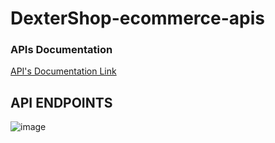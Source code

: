 # DexterShop-ecommerce-apis

### APIs Documentation
[API's Documentation Link](https://bold-capsule-45388.postman.co/documentation/22815996-478dcaba-75f0-4047-8ef0-0e94386a09d3/publish?workspaceId=012d3326-cf04-450f-85d8-f4f297af6cf4#content)

## API ENDPOINTS
![image](https://github.com/Dev-Hooman/DexterShop-ecommerce-apis/assets/80707427/9505aa7b-2928-45c6-a2d2-d2811f736d65)


